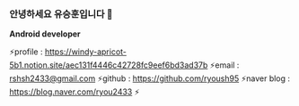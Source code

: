 ### 안녕하세요 유승훈입니다 👋

**Android developer**

⚡profile : https://windy-apricot-5b1.notion.site/aec131f4446c42728fc9eef6bd3ad37b
⚡email : rshsh2433@gmail.com
⚡github : https://github.com/ryoush95
⚡naver blog : https://blog.naver.com/ryou2433
⚡


<!--
**ryoush95/ryoush95** is a ✨ _special_ ✨ repository because its `README.md` (this file) appears on your GitHub profile.

Here are some ideas to get you started:

- 🔭 I’m currently working on ...
- 🌱 I’m currently learning ...
- 👯 I’m looking to collaborate on ...
- 🤔 I’m looking for help with ...
- 💬 Ask me about ...
- 📫 How to reach me: ...
- 😄 Pronouns: ...
- ⚡ Fun fact: ...
-->
